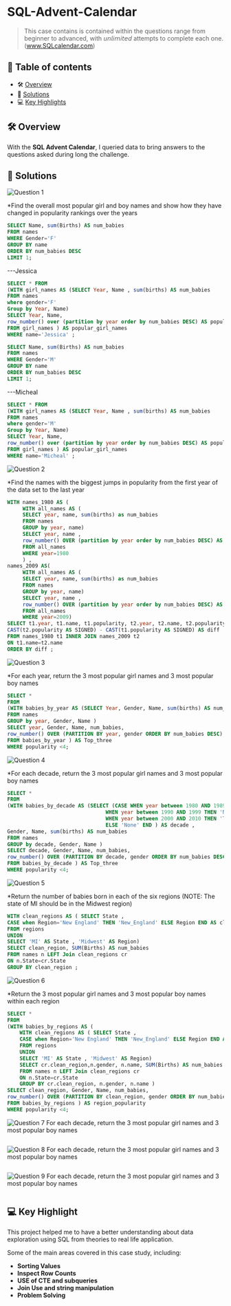 # SQL-Advent-Calendar
> This case contains  is contained within the questions range from beginner to advanced, with 𝘶𝘯𝘭𝘪𝘮𝘪𝘵𝘦𝘥 attempts to complete each one.
> (www.SQLcalendar.com) 
> 
## 📕 **Table of contents**
<!--ts-->
   * 🛠️ [Overview](#️-overview)
   * 🚀 [Solutions](#-solutions)
   * 💻 [Key Highlights](#-key-highlight)
## 🛠️ Overview
With the **SQL Advent Calendar**, I queried data to bring answers to the questions asked during long the challenge. 

## 🚀 Solutions 

![Question 1](https://img.shields.io/badge/Question-1-971901) 

*Find the overall most popular girl and boy names and show how they have changed in popularity rankings over the years
```sql
SELECT Name, sum(Births) AS num_babies
FROM names 
WHERE Gender='F'
GROUP BY name 
ORDER BY num_babies DESC
LIMIT 1;
```
---Jessica
```sql
SELECT * FROM
(WITH girl_names AS (SELECT Year, Name , sum(births) AS num_babies 
FROM names
where gender='F' 
Group by Year, Name) 
SELECT Year, Name,
row_number() over (partition by year order by num_babies DESC) AS popularity  
FROM girl_names ) AS popular_girl_names
WHERE name='Jessica' ;
```

```sql
SELECT Name, sum(Births) AS num_babies
FROM names 
WHERE Gender='M'
GROUP BY name 
ORDER BY num_babies DESC
LIMIT 1;
```
---Micheal  

```sql
SELECT * FROM
(WITH girl_names AS (SELECT Year, Name , sum(births) AS num_babies 
FROM names
where gender='M' 
Group by Year, Name) 
SELECT Year, Name,
row_number() over (partition by year order by num_babies DESC) AS popularity  
FROM girl_names ) AS popular_girl_names
WHERE name='Micheal' ;
```
![Question 2](https://img.shields.io/badge/Question-2-971901)  

*Find the names with the biggest jumps in popularity from the first
 year of the data set to the last year
```sql
WITH names_1980 AS (
	 WITH all_names AS (
	 SELECT year, name, sum(births) as num_babies
	 FROM names 
	 GROUP by year, name)
	 SELECT year, name ,
	 row_number() OVER (partition by year order by num_babies DESC) AS popularity 
	 FROM all_names 
     WHERE year=1980
	 ) ,   
names_2009 AS(
	 WITH all_names AS (
	 SELECT year, name, sum(births) as num_babies
	 FROM names 
	 GROUP by year, name)
	 SELECT year, name ,
	 row_number() OVER (partition by year order by num_babies DESC) AS popularity
     FROM all_names 
	 WHERE year=2009) 
SELECT t1.year, t1.name, t1.popularity, t2.year, t2.name, t2.popularity, 
CAST(t2.popularity AS SIGNED) - CAST(t1.popularity AS SIGNED) AS diff
FROM names_1980 t1 INNER JOIN names_2009 t2 
ON t1.name=t2.name
ORDER BY diff ;
```
![Question 3](https://img.shields.io/badge/Question-3-971901)  

*For each year, return the 3 most popular girl names and 3 most popular boy names  
```sql
SELECT * 
FROM 
(WITH babies_by_year AS (SELECT Year, Gender, Name, sum(births) AS num_babies
FROM names 
GROUP by year, Gender, Name ) 
SELECT year, Gender, Name, num_babies, 
row_number() OVER (PARTITION BY year, gender ORDER BY num_babies DESC) AS popularity 
FROM babies_by_year ) AS Top_three
WHERE popularity <4;
```
 
 ![Question 4](https://img.shields.io/badge/Question-3-971901) 
 
 *For each decade, return the 3 most popular girl names and 3 most popular boy names 
```sql
SELECT * 
FROM 
(WITH babies_by_decade AS (SELECT (CASE WHEN year between 1980 AND 1989 THEN 'Eighties'
                                WHEN year between 1990 AND 1999 THEN 'Nineties' 
                                WHEN year between 2000 AND 2010 THEN 'Two thousands'
                                ELSE 'None' END ) AS decade , 
Gender, Name, sum(births) AS num_babies
FROM names 
GROUP by decade, Gender, Name ) 
SELECT decade, Gender, Name, num_babies, 
row_number() OVER (PARTITION BY decade, gender ORDER BY num_babies DESC) AS popularity 
FROM babies_by_decade ) AS Top_three
WHERE popularity <4;
```
![Question 5](https://img.shields.io/badge/Question-3-971901) 

*Return the number of babies born in each of the six regions (NOTE: The state of MI should be in the Midwest region) 
```sql
WITH clean_regions AS ( SELECT State , 
CASE when Region='New England' THEN 'New_England' ELSE Region END AS clean_region
FROM regions 
UNION 
SELECT 'MI' AS State , 'Midwest' AS Region)
SELECT clean_region, SUM(Births) AS num_babies
FROM names n LEFT Join clean_regions cr
ON n.State=cr.State 
GROUP BY clean_region ;
```
![Question 6](https://img.shields.io/badge/Question-3-971901) 

*Return the 3 most popular girl names and 3 most popular boy names within each region
```sql
SELECT *
FROM
(WITH babies_by_regions AS (
	WITH clean_regions AS ( SELECT State , 
	CASE when Region='New England' THEN 'New_England' ELSE Region END AS clean_region
	FROM regions 
	UNION 
	SELECT 'MI' AS State , 'Midwest' AS Region)
	SELECT cr.clean_region,n.gender, n.name, SUM(Births) AS num_babies
	FROM names n LEFT Join clean_regions cr
	ON n.State=cr.State 
	GROUP BY cr.clean_region, n.gender, n.name ) 
SELECT clean_region, Gender, Name, num_babies, 
row_number() OVER (PARTITION BY clean_region, gender ORDER BY num_babies DESC) AS popularity 
FROM babies_by_regions ) AS region_popularity
WHERE popularity <4;
```

![Question 7](https://img.shields.io/badge/Question-3-971901) 
 For each decade, return the 3 most popular girl names and 3 most popular boy names 
```sql
```
![Question 8](https://img.shields.io/badge/Question-3-971901) 
 For each decade, return the 3 most popular girl names and 3 most popular boy names 
```sql
```

![Question 9](https://img.shields.io/badge/Question-3-971901) 
 For each decade, return the 3 most popular girl names and 3 most popular boy names 
```sql
```
## 💻 Key Highlight 
This project helped me to have a better understanding about data exploration using SQL from theories to real life application.

Some of the main areas covered in this case study, including:
* **Sorting Values**
* **Inspect Row Counts** 
* **USE of CTE and subqueries**
* **Join Use and string manipulation**
* **Problem Solving** 
